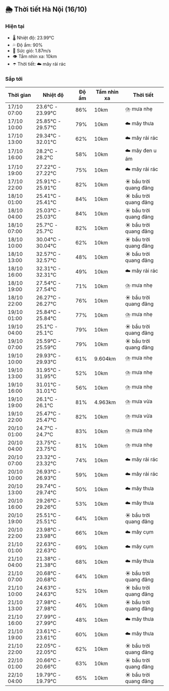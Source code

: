 ## 🌦️ Thời tiết Hà Nội (16/10)

### Hiện tại

- 🌡️ Nhiệt độ: 23.99℃
- 💦 Độ ẩm: 90%
- 💨 Sức gió: 1.87m/s
- 👁️ Tầm nhìn xa: 10km
- ☂️ Thời tiết: ☁️ mây rải rác

### Sắp tới

| Thời gian | Nhiệt độ | Độ ẩm | Tầm nhìn xa | Thời tiết |
| --- | --- | --- | --- | --- |
| 17/10 07:00 | 23.6℃ - 23.99℃ | 86% | 10km | ⛈️ mưa nhẹ |
| 17/10 10:00 | 25.85℃ - 29.57℃ | 79% | 10km | ☁️ mây thưa |
| 17/10 13:00 | 29.34℃ - 32.01℃ | 62% | 10km | ☁️ mây rải rác |
| 17/10 16:00 | 28.2℃ - 28.2℃ | 58% | 10km | ☁️ mây đen u ám |
| 17/10 19:00 | 27.22℃ - 27.22℃ | 75% | 10km | ☁️ mây rải rác |
| 17/10 22:00 | 25.91℃ - 25.91℃ | 82% | 10km | ☀️ bầu trời quang đãng |
| 18/10 01:00 | 25.41℃ - 25.41℃ | 84% | 10km | ☀️ bầu trời quang đãng |
| 18/10 04:00 | 25.03℃ - 25.03℃ | 84% | 10km | ☀️ bầu trời quang đãng |
| 18/10 07:00 | 25.7℃ - 25.7℃ | 82% | 10km | ☀️ bầu trời quang đãng |
| 18/10 10:00 | 30.04℃ - 30.04℃ | 62% | 10km | ☀️ bầu trời quang đãng |
| 18/10 13:00 | 32.57℃ - 32.57℃ | 48% | 10km | ☀️ bầu trời quang đãng |
| 18/10 16:00 | 32.31℃ - 32.31℃ | 49% | 10km | ☁️ mây rải rác |
| 18/10 19:00 | 27.54℃ - 27.54℃ | 71% | 10km | ⛈️ mưa nhẹ |
| 18/10 22:00 | 26.27℃ - 26.27℃ | 76% | 10km | ☀️ bầu trời quang đãng |
| 19/10 01:00 | 25.84℃ - 25.84℃ | 77% | 10km | ⛈️ mưa nhẹ |
| 19/10 04:00 | 25.1℃ - 25.1℃ | 79% | 10km | ☀️ bầu trời quang đãng |
| 19/10 07:00 | 25.59℃ - 25.59℃ | 79% | 10km | ☀️ bầu trời quang đãng |
| 19/10 10:00 | 29.93℃ - 29.93℃ | 61% | 9.604km | ⛈️ mưa nhẹ |
| 19/10 13:00 | 31.95℃ - 31.95℃ | 52% | 10km | ⛈️ mưa nhẹ |
| 19/10 16:00 | 31.01℃ - 31.01℃ | 56% | 10km | ⛈️ mưa nhẹ |
| 19/10 19:00 | 26.1℃ - 26.1℃ | 81% | 4.963km | ⛈️ mưa vừa |
| 19/10 22:00 | 25.47℃ - 25.47℃ | 82% | 10km | ⛈️ mưa vừa |
| 20/10 01:00 | 24.7℃ - 24.7℃ | 83% | 10km | ⛈️ mưa nhẹ |
| 20/10 04:00 | 23.75℃ - 23.75℃ | 81% | 10km | ⛈️ mưa nhẹ |
| 20/10 07:00 | 23.32℃ - 23.32℃ | 74% | 10km | ☁️ mây rải rác |
| 20/10 10:00 | 26.93℃ - 26.93℃ | 59% | 10km | ☁️ mây rải rác |
| 20/10 13:00 | 29.74℃ - 29.74℃ | 50% | 10km | ☁️ mây thưa |
| 20/10 16:00 | 29.26℃ - 29.26℃ | 53% | 10km | ☁️ mây thưa |
| 20/10 19:00 | 25.51℃ - 25.51℃ | 64% | 10km | ☀️ bầu trời quang đãng |
| 20/10 22:00 | 23.98℃ - 23.98℃ | 66% | 10km | ☁️ mây cụm |
| 21/10 01:00 | 22.63℃ - 22.63℃ | 69% | 10km | ☁️ mây cụm |
| 21/10 04:00 | 21.38℃ - 21.38℃ | 68% | 10km | ☁️ mây thưa |
| 21/10 07:00 | 20.68℃ - 20.68℃ | 64% | 10km | ☀️ bầu trời quang đãng |
| 21/10 10:00 | 24.63℃ - 24.63℃ | 52% | 10km | ☀️ bầu trời quang đãng |
| 21/10 13:00 | 27.98℃ - 27.98℃ | 46% | 10km | ☀️ bầu trời quang đãng |
| 21/10 16:00 | 27.99℃ - 27.99℃ | 48% | 10km | ☁️ mây thưa |
| 21/10 19:00 | 23.61℃ - 23.61℃ | 60% | 10km | ☁️ mây thưa |
| 21/10 22:00 | 22.05℃ - 22.05℃ | 62% | 10km | ☀️ bầu trời quang đãng |
| 22/10 01:00 | 20.66℃ - 20.66℃ | 63% | 10km | ☀️ bầu trời quang đãng |
| 22/10 04:00 | 19.79℃ - 19.79℃ | 65% | 10km | ☀️ bầu trời quang đãng |
